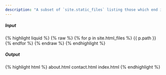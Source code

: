 ```yaml
---
description: "A subset of `site.static_files` listing those which end in `.html`."
---
```

##### Input

{% highlight liquid %}
{% raw %}
{% for p in site.html_files %}
  {{ p.path }}
{% endfor %}
{% endraw %}
{% endhighlight %}

##### Output

{% highlight html %}
about.html contact.html index.html
{% endhighlight %}
